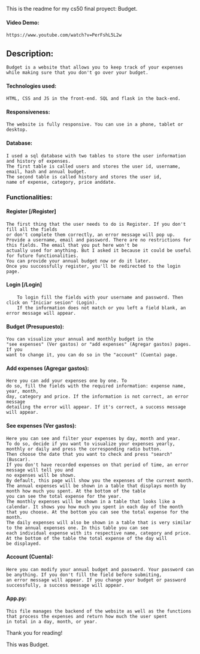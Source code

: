 This is the readme for my cs50 final proyect: Budget.

#### Video Demo:
	https://www.youtube.com/watch?v=PerFshL5L2w

## Description:
	Budget is a website that allows you to keep track of your expenses
	while making sure that you don't go over your budget.


#### Technologies used:
	HTML, CSS and JS in the front-end. SQL and flask in the back-end.

#### Responsiveness:
	The website is fully responsive. You can use in a phone, tablet or desktop.

#### Database:
	I used a sql database with two tables to store the user information and history of expenses.
	The first table is called users and stores the user id, username, email, hash and annual budget.
	The second table is called history and stores the user id,
	name of expense, category, price anddate.


### Functionalities:

#### Register [/Register]
	The first thing that the user needs to do is Register. If you don't fill all the fields
	or don't complete them correctly, an error message will pop up.
	Provide a username, email and password. There are no restrictions for this fields. The email that you put here won't be
	actually used for anything. But I asked it because it could be useful for future functionalities.
	You can provide your annual budget now or do it later.
	Once you successfully register, you'll be redirected to the login page.


#### Login [/Login]
		To login fill the fields with your username and password. Then click on "Iniciar sesion" (Login).
		If the information does not match or you left a field blank, an error message will appear.

#### Budget (Presupuesto):
	You can visualize your annual and monthly budget in the
	"see expenses" (Ver gastos) or "add expenses" (Agregar gastos) pages. If you
	want to change it, you can do so in the "account" (Cuenta) page.


#### Add expenses (Agregar gastos):
	Here you can add your expenses one by one. To
	do so, fill the fields with the required information: expense name, year, month,
	day, category and price. If the information is not correct, an error message
	detailing the error will appear. If it's correct, a success message will appear.


#### See expenses (Ver gastos):
	Here you can see and filter your expenses by day, month and year.
	To do so, decide if you want to visualize your expenses yearly, monthly or daily and press the corresponding radio button.
	Then choose the date that you want to check and press "search"(Buscar).
	If you don't have recorded expenses on that period of time, an error message will tell you and
	no expenses will be shown.
	By default, this page will show you the expenses of the current month.
	The annual expenses will be shown in a table that displays month by month how much you spent. At the bottom of the table
	you can see the total expense for the year.
	The monthly expenses will be shown in a table that looks like a calendar. It shows you how much you spent in each day of the month
	that you choose. At the bottom you can see the total expense for the month.
	The daily expenses will also be shown in a table that is very similar to the annual expenses one. In this table you can see
	each individual expense with its respective name, category and price. At the bottom of the table the total expense of the day will
	be displayed.


#### Account (Cuenta):
	Here you can modify your annual budget and password. Your password can be anything. If you don't fill the field before submiting,
	an error message will appear. If you change your budget or password successfully, a success message will appear.


#### App.py:
	This file manages the backend of the website as well as the functions that process the expenses and return how much the user spent
	in total in a day, month, or year.


Thank you for reading!

This was Budget.
